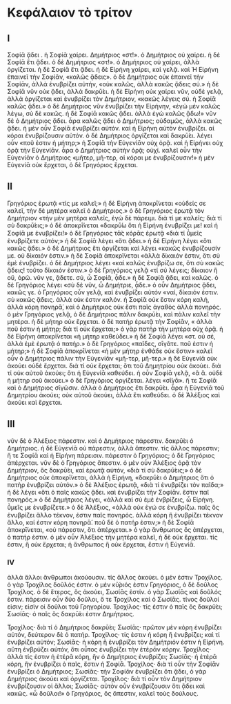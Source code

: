 # Κεφάλαιον τὸ τρίτον

## Ι

Σοφίᾱ ᾄδει . ἡ Σοφίᾱ χαίρει.
Δημήτριος «στ!». ὁ Δημήτριος οὐ χαίρει.
ἡ δὲ Σοφίᾱ ἔτι ᾄδει.
ὁ δὲ Δημήτριος «στ!». ὁ Δημήτριος οὐ χαίρει, ἀλλὰ ὀργίζεται.
ἡ δὲ Σοφίᾱ ἔτι ᾄδει.
ἡ δὲ Εἰρήνη χαίρει, καὶ γελᾷ.
καὶ Ἡ Εἰρήνη ἐπαινεῖ τὴν Σοφίᾱν, «καλῶς  ᾄδεις».
ὁ δὲ Δημήτριος οὐκ ἐπαινεῖ τὴν Σοφίᾱν, ἀλλὰ ἐνυβρίζει αὐτήν, «οὐκ καλῶς, ἀλλὰ κακῶς  ᾄδεις σύ.»
ἡ δὲ Σοφίᾱ νῦν οὐκ ᾄδει, ἀλλὰ δακρῡ́ει.
ἡ δὲ Εἰρήνη οὐκ χαίρει νῦν, οὐδὲ γελᾷ, ἀλλὰ ὀργίζεται καὶ ἐνυβρίζει τὸν Δημήτριον, «κακῶς λέγεις σύ. ἡ Σοφίᾱ καλῶς ᾄδει.»
ὁ δὲ Δημήτριος νῦν ἐνυβρίζει τὴν Εἰρήνην, «ἐγὼ μὲν καλῶς λέγω, σὺ δὲ κακῶς. ἡ δὲ Σοφίᾱ κακῶς ᾄδει. ἀλλὰ ἐγώ καλῶς ᾄδω!»
νῦν δὲ ὁ Δημήτριος ᾄδει. ἆρα καλῶς ᾄδει ὁ Δημήτριος; οὐδαμῶς, ἀλλὰ κακῶς ᾄδει.
ἡ μὲν οὖν Σοφίᾱ ἐνυβρίζει αὐτόν. καὶ ἡ Εἰρήνη αὐτὸν ἐνυβρίζει. αἱ κόραι ἐνυβρίζουσιν αὐτόν.
ὁ δὲ Δημήτριος ὀργίζεται καὶ δακρῡ́ει. λέγει οὖν «ποῦ ἐστιν ἡ μήτηρ;»
ἡ Σοφίᾱ τὴν Εὐγενίᾱν οὐχ ὁρᾷ. καὶ ἡ Εἰρήνει οὐχ ὁρᾷ τὴν Εὐγενίᾱν. ἆρα ὁ Δημήτριος αὐτὴν ὁρᾷ; οὐχί. καλεῖ οὖν τὴν Εὐγενίᾱν ὁ Δημήτριος «μῆτερ, μῆ-τερ, αἱ κόραι με ἐνυβρίζουσιν!»
ἡ μὲν Εὐγενίᾱ οὐκ ἔρχεται, ὁ δὲ Γρηγόριος ἔρχεται.

## II

Γρηγόριος ἐρωτᾷ «τίς με καλεῖ;»
ἡ δὲ Εἰρήνη ἀποκρῑ́νεται «οὐδείς σε καλεῖ, τὴν δὲ μητέρα καλεῖ ὁ Δημήτριος.»
ὁ δὲ Γρηγόριος ἐρωτᾷ τὸν Δημήτριον «τὴν μὲν μητέρα καλεῖς, ἐγὼ δὲ πάρειμι. διὰ τί με καλεῖς; διὰ τί σὺ δακρῡ́εις;»
ὁ δὲ ἀποκρῑ́νεται «δακρῡ́ω ὅτι ἡ Εἰρήνη ἐνυβρίζει με! καὶ ἡ Σοφίᾱ με ἐνυβρίζει!»
ὁ δὲ Γρηγόριος τᾱ̀ς κόρᾱς ἐρωτᾷ «διὰ τί ῡ̔μεῖς ἐνυβρίζετε αὐτόν;»
ἡ δὲ Σοφίᾱ λέγει «ὅτι ᾄδει.»
ἡ δὲ Εἰρήνη λέγει «ὅτι κακῶς ᾄδει.»
ὁ δὲ Δημήτριος ἔτι ὀργίζεται καὶ λέγει «κακῶς ἐνυβρίζουσίν με. οὐ δίκαιόν ἐστιν.»
ἡ δὲ Σοφίᾱ ἀποκρῑ́νεται «ἀλλὰ δίκαιόν ἐστιν, ὅτι σὺ ἐμὲ ἐνυβρίζει.
ὁ δὲ Δημήτριος λέγει «καὶ καλῶς ἐνυβρίζω σε, ὅτι σὺ κακῶς ᾄδεις! τοῦτο δίκαιόν ἐστιν.»
ὁ δὲ Γρηγόριος γελᾷ «τί σύ λέγεις; δίκαιον ἢ οὔ, ὁρῶ. νῦν γε, ᾂδετε. σύ, ὦ Σοφίᾱ, ᾆδε.»
ἡ δὲ Σοφίᾱ ᾄδει, καὶ καλῶς.
ὁ δὲ Γρηγόριος λέγει «σὺ δὲ νῦν, ὦ Δημήτριε, ᾆδε.»
ὁ οὖν Δημήτριος ᾄδει, κακῶς γε.
ὁ Γρηγόριος οὖν γελᾷ, καὶ ἐνυβρίζει αὐτόν «ναί, δίκαιόν ἐστιν. σὺ κακῶς ᾄδεις. ἀλλὰ οὐκ ἐστιν καλόν. ἡ Σοφίᾱ οὐκ ἔστιν κόρη καλή, ἀλλὰ κόρη πονηρᾱ́, καὶ ὁ Δημήτριος οὐκ ἔστι παῖς ἀγαθὸς ἀλλὰ πονηρός.
ὁ μὲν Γρηγόριος γελᾷ, ὁ δὲ Δημήτριος πάλιν δακρῡ́ει, καὶ πάλιν καλεῖ τὴν μητέρα. ἡ δὲ μήτηρ οὐκ ἔρχεται.
ὁ δὲ πατήρ ἐρωτᾷ τὴν Σοφίᾱν, « ἀλλὰ ποῦ ἐστιν ἡ μήτηρ; διὰ τί οὐκ ἔρχεται;» ὁ γὰρ πατὴρ τὴν μητέρα οὐχ ὁρᾷ.
ἡ δὲ Εἰρήνη ἀποκρῑ́νεται «ἡ μήτηρ καθεύδει.»
ἡ δὲ Σοφίᾱ λέγει «στ. οὐ σέ, ἀλλὰ ἐμὲ ἐρωτᾷ ὁ πατήρ.»
ὁ δὲ Γρηγόριος «παῖδες, σῑγᾶτε. ποῦ ἐστιν ἡ μήτηρ;»
ἡ δὲ Σοφίᾱ ἀποκρῑ́νεται «ἡ μὲν μήτηρ ἐνθάδε οὐκ ἔστιν»
καλεῖ οὖν ὁ Δημήτριος πάλιν τὴν Εὐγενίᾱν «μῆ-τερ, μῆ-τερ.»
ἡ δὲ Εὐγενίᾱ οὐκ ἀκούει οὐδὲ ἔρχεται. διὰ τί οὐκ ἔρχεται; ὃτι τοῦ Δημητρίου οὐκ ἀκούει. διὰ τί οὐκ αὐτοῦ ἀκούει; ὃτι ἡ Εὐγενίᾱ καθεύδει.
ἡ οὖν Σοφίᾱ γελᾷ, «ἃ ἅ. οὐδὲ ἡ μήτηρ σοῦ ἀκούει.»
ὁ δὲ Γρηγόριος ὀργίζεται. λέγει «σῑ́γᾱ».
ἥ τε Σοφίᾱ καὶ ὁ Δημήτριος σῑγῶσιν. ἀλλὰ ὁ Δημήτριος ἔτι δακρῡ́ει.
ἆρα ἡ Εὐγενίᾱ τοῦ Δημητρίου ἀκούει; οὐκ αὐτοῦ ἀκούει, ἀλλὰ ἔτι καθεύδει.
ὁ δὲ Ἀλέξιος καὶ ἀκούει καὶ ἔρχεται.

## III

νῦν δὲ ὁ Ἀλέξιος πάρεστιν. καὶ ὁ Δημήτριος πάρεστιν. δακρῡ́ει ὁ Δημήτριος. ἡ δὲ Εὐγενίᾱ οὐ πάρεστιν, ἀλλὰ ἄπεστιν. τίς ἄλλος πάρεστιν; ἥ τε Σοφίᾱ καὶ ἡ Εἰρήνη πάρεισιν. πάρεστιν ὁ Γρηγόριος;
ὁ δὲ Γρηγόριος ἀπέρχεται. νῦν δὲ ὁ Γρηγόριος ἄπεστιν.
ὁ μὲν οὖν Ἀλέξιος ὁρᾷ τὸν Δημήτριον, ὃς δακρῡ́ει, καὶ ἐρωτᾷ αὐτόν, «διὰ τί σὺ δακρῡ́εις;»
ὁ δὲ Δημήτριος οὐκ ἀποκρῑ́νεται, ἀλλὰ ἡ Εἰρήνη, «δακρῡ́ει ὁ Δημήτριος ὅτι ὁ πατὴρ ἐνυβρίζει αὐτόν.»
ὁ δὲ Ἀλέξιος ἐρωτᾷ, «διὰ τί ἐνυβρίζει τὸν παῖδα;»
ἡ δὲ λέγει «ὅτι ὁ παῖς κακῶς ᾄδει. καὶ ἐνυβρίζει τὴν Σοφίᾱν. ἔστιν παῖ πονηρός.»
ὁ δὲ Δημήτριος λέγει, «ἀλλὰ καὶ σὺ ἐμὲ ἐνβρίζεις, ὦ Εἰρήνη. ῡ̔μεῖς με ἐνυβρίζετε.»
ὁ δὲ Ἀλέξιος, «ἀλλὰ οὐκ ἐγώ σε ἐνυβρίζω. παῖς ὃς ἐνυβρίζει ἄλλο τέκνον, ἐστιν παῖς πονηρός. ἀλλὰ κόρη ἣ ἐνυβρίζει τέκνον ἄλλο, καί ἐστιν κόρη πονηρᾱ́. ποῦ δὲ ὁ πατήρ ἐστιν;»
ἡ δὲ Σοφίᾱ ἀποκρῑ́νεται, «οὐ πάρεστιν, ὅτι ἀπέρχεται.» ὁ γὰρ ἄνθρωπος ὃς ἀπέρχεται, ὁ πατήρ ἐστιν.
ὁ μὲν οὖν Ἀλέξιος τὴν μητέρα καλεῖ, ἡ δὲ οὐκ ἔρχεται. τίς ἐστιν, ἣ οὐκ ἔρχεται; ἡ ἄνθρωπος ἣ οὐκ ἔρχεται, ἔστιν ἡ Εὐγενίᾱ.

### IV

ἀλλὰ ἄλλοι ἄνθρωποι ἀκούουσιν. τίς ἄλλος ἀκούει. ὁ μέν ἐστιν Τροχίλος. ὁ γὰρ Τροχίλος δοῦλός ἐστιν. ὁ μὲν κῡ́ριός ἐστιν Γρηγόριος, ὁ δὲ δοῦλος Τροχίλος. ὁ δὲ ἕτερος, ὃς ἀκούει, Σωσίᾱς ἐστίν. ὁ γὰρ Σωσίᾱς καὶ δοῦλός ἐστιν. πάρεισιν οὖν δύο δοῦλοι, ὅ τε Τροχίλος καὶ ὁ Σωσίᾱς. τίνος δοῦλοί εἰσιν; εἰσὶν οἱ δοῦλοι τοῦ Γρηγορίου.
Τροχίλος· τίς ἐστιν ὁ παῖς ὃς δακρῡ́ει;
Σωσίᾱς· ὁ παῖς ὃς δακρῡ́ει ἐστιν Δημήτριος.

Τροχίλος· διὰ τί ὁ Δημήτριος δακρῡ́ει;
Σωσίᾱς· πρῶτον μὲν κόρη ἐνυβρίζει αὐτόν, δεύτερον δὲ ὁ πατήρ.
Τροχίλος· τίς ἐστιν ἡ κόρη ἣ ἐνυβρίζει; καὶ τί ἐνυβρίζει αὐτόν;
Σωσίᾱς· ἡ κόρη ἣ ἐνυβρίζει τὸν Δημήτριόν ἐστιν ἡ Εἰρήνη. αὕτη ἐνβρύζει αὐτόν, ὅτι οὗτος ἐνυβρίζει τὴν ἑτέρᾱν κόρην.
Τροχίλος· ἀλλὰ τίς ἐστιν ἡ ἑτέρᾱ κόρη, ἣν ὁ Δημήτριος ἐνυβρίζει;
Σωσίᾱς· ἡ ἑτέρᾱ κόρη, ἣν ἐνυβρίζει ὁ παῖς, ἔστιν ἡ Σοφίᾱ.
Τροχίλος· διὰ τί οὖν τὴν Σοφίᾱν ἐνυβρίζει ὁ Δημήτριος;
Σωσίᾱς· τὴν Σοφίᾱν ἐνυβρίζει ὅτι ᾄδει, ὁ γὰρ Δημήτριος ἀκούει καὶ ὀργίζεται.
Τροχίλος· διὰ τί οὖν τὸν Δημήτριον ἐνυβρίζουσιν οἱ ἄλλοι;
Σωσίᾱς· αὐτὸν οὖν ἐνυβρίζουσιν ὅτι ᾂδει καὶ κακῶς.
«ὦ δοῦλοι!»
ὁ Γρηγόριος, ὃς ἄπεστιν, καλεῖ τοὺς δούλους.
